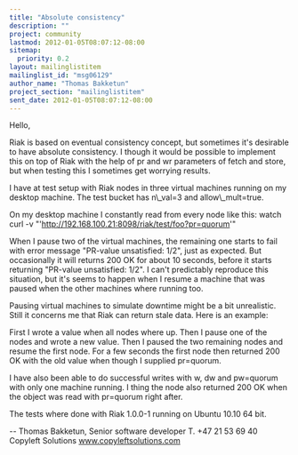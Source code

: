 ```yaml
---
title: "Absolute consistency"
description: ""
project: community
lastmod: 2012-01-05T08:07:12-08:00
sitemap:
  priority: 0.2
layout: mailinglistitem
mailinglist_id: "msg06129"
author_name: "Thomas Bakketun"
project_section: "mailinglistitem"
sent_date: 2012-01-05T08:07:12-08:00
---
```



Hello,

Riak is based on eventual consistency concept, but sometimes it's
desirable to have absolute consistency. I though it would be possible to
implement this on top of Riak with the help of pr and wr parameters of
fetch and store, but when testing this I sometimes get worrying results.

I have at test setup with Riak nodes in three virtual machines running
on my desktop machine. The test bucket has n\\_val=3 and allow\\_mult=true.

On my desktop machine I constantly read from every node like this:
watch curl -v "'http://192.168.100.21:8098/riak/test/foo?pr=quorum'"

When I pause two of the virtual machines, the remaining one starts to
fail with error message "PR-value unsatisfied: 1/2", just as expected.
But occasionally it will returns 200 OK for about 10 seconds, before it
starts returning "PR-value unsatisfied: 1/2". I can't predictably
reproduce this situation, but it's seems to happen when I resume a
machine that was paused when the other machines where running too.

Pausing virtual machines to simulate downtime might be a bit
unrealistic. Still it concerns me that Riak can return stale data. Here
is an example:

First I wrote a value when all nodes where up. Then I pause one of the
nodes and wrote a new value. Then I paused the two remaining nodes and
resume the first node. For a few seconds the first node then returned
200 OK with the old value when though I supplied pr=quorum.

I have also been able to do successful writes with w, dw and pw=quorum
with only one machine running. I thing the node also returned 200 OK
when the object was read with pr=quorum right after.

The tests where done with Riak 1.0.0-1 running on Ubuntu 10.10 64 bit.

-- 
Thomas Bakketun, Senior software developer
T. +47 21 53 69 40
Copyleft Solutions
www.copyleftsolutions.com
